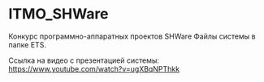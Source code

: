 # ITMO_SHWare
Конкурс программно-аппаратных проектов SHWare
Файлы системы в папке ETS.

Ссылка на видео с презентацией системы: https://www.youtube.com/watch?v=ugXBqNPThkk

